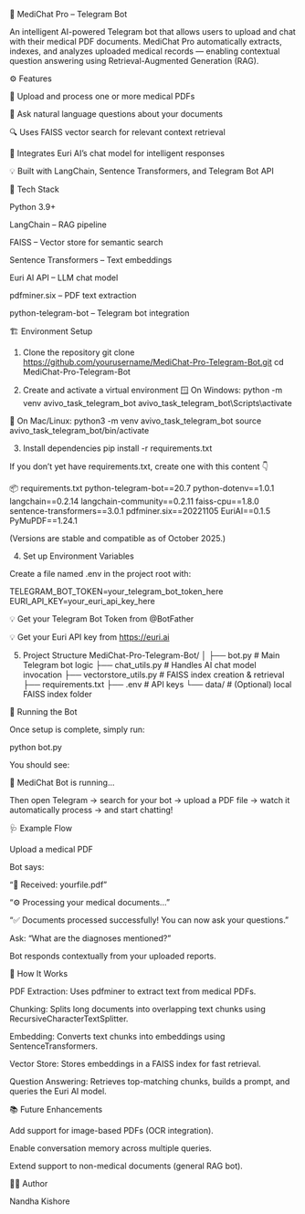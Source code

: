 🧠 MediChat Pro – Telegram Bot

An intelligent AI-powered Telegram bot that allows users to upload and chat with their medical PDF documents.
MediChat Pro automatically extracts, indexes, and analyzes uploaded medical records — enabling contextual question answering using Retrieval-Augmented Generation (RAG).

⚙️ Features

📄 Upload and process one or more medical PDFs

🤖 Ask natural language questions about your documents

🔍 Uses FAISS vector search for relevant context retrieval

💬 Integrates Euri AI’s chat model for intelligent responses

💡 Built with LangChain, Sentence Transformers, and Telegram Bot API

🧩 Tech Stack

Python 3.9+

LangChain – RAG pipeline

FAISS – Vector store for semantic search

Sentence Transformers – Text embeddings

Euri AI API – LLM chat model

pdfminer.six – PDF text extraction

python-telegram-bot – Telegram bot integration

🏗️ Environment Setup
1. Clone the repository
git clone https://github.com/yourusername/MediChat-Pro-Telegram-Bot.git
cd MediChat-Pro-Telegram-Bot

2. Create and activate a virtual environment
🪟 On Windows:
python -m venv avivo_task_telegram_bot
avivo_task_telegram_bot\Scripts\activate

🐧 On Mac/Linux:
python3 -m venv avivo_task_telegram_bot
source avivo_task_telegram_bot/bin/activate

3. Install dependencies
pip install -r requirements.txt


If you don’t yet have requirements.txt, create one with this content 👇

📦 requirements.txt
python-telegram-bot==20.7
python-dotenv==1.0.1
langchain==0.2.14
langchain-community==0.2.11
faiss-cpu==1.8.0
sentence-transformers==3.0.1
pdfminer.six==20221105
EuriAI==0.1.5
PyMuPDF==1.24.1


(Versions are stable and compatible as of October 2025.)

4. Set up Environment Variables

Create a file named .env in the project root with:

TELEGRAM_BOT_TOKEN=your_telegram_bot_token_here
EURI_API_KEY=your_euri_api_key_here


💡 Get your Telegram Bot Token from @BotFather

💡 Get your Euri API key from https://euri.ai

5. Project Structure
MediChat-Pro-Telegram-Bot/
│
├── bot.py                     # Main Telegram bot logic
├── chat_utils.py              # Handles AI chat model invocation
├── vectorstore_utils.py       # FAISS index creation & retrieval
├── requirements.txt
├── .env                       # API keys
└── data/                      # (Optional) local FAISS index folder

🚀 Running the Bot

Once setup is complete, simply run:

python bot.py


You should see:

🚀 MediChat Bot is running...


Then open Telegram → search for your bot → upload a PDF file → watch it automatically process → and start chatting!

🩺 Example Flow

Upload a medical PDF

Bot says:

“📄 Received: yourfile.pdf”

“⚙️ Processing your medical documents...”

“✅ Documents processed successfully! You can now ask your questions.”

Ask: “What are the diagnoses mentioned?”

Bot responds contextually from your uploaded reports.

🧠 How It Works

PDF Extraction: Uses pdfminer to extract text from medical PDFs.

Chunking: Splits long documents into overlapping text chunks using RecursiveCharacterTextSplitter.

Embedding: Converts text chunks into embeddings using SentenceTransformers.

Vector Store: Stores embeddings in a FAISS index for fast retrieval.

Question Answering: Retrieves top-matching chunks, builds a prompt, and queries the Euri AI model.

📚 Future Enhancements

Add support for image-based PDFs (OCR integration).

Enable conversation memory across multiple queries.

Extend support to non-medical documents (general RAG bot).

🧑‍💻 Author

Nandha Kishore
